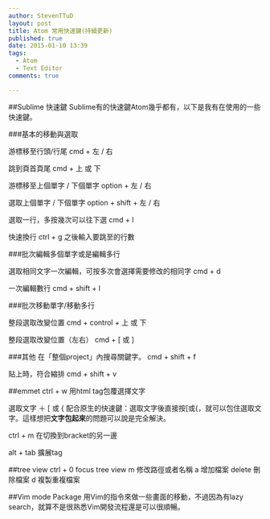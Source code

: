 ```yaml
---
author: StevenTTuD
layout: post
title: Atom 常用快速鍵(持續更新)
published: true
date: 2015-01-10 13:39
tags:
  - Atom
  - Text Editor
comments: true

---
```

##Sublime 快速鍵
Sublime有的快速鍵Atom幾乎都有，以下是我有在使用的一些快速鍵。

###基本的移動與選取

游標移至行頭/行尾
cmd + 左 / 右

跳到頁首頁尾
cmd + 上 或 下

游標移至上個單字 / 下個單字
option + 左 / 右

選取上個單字 / 下個單字
option + shift + 左 / 右

選取一行，多按幾次可以往下選
cmd + l

快速換行
ctrl + g 之後輸入要跳至的行數

###批次編輯多個單字或是編輯多行

選取相同文字一次編輯，可按多次會選擇需要修改的相同字
cmd + d

一次編輯數行
cmd + shift + l

###批次移動單字/移動多行

整段選取改變位置
cmd + control + 上 或 下

整段選取改變位置（左右）
cmd + [ 或 ]

###其他
在「整個project」內搜尋關鍵字。
cmd + shift + f

貼上時，符合縮排
cmd + shift + v

##emmet
ctrl + w 用html tag包覆選擇文字

選取文字 ＋ [ 或 {
配合原生的快速鍵：選取文字後直接按[或{，就可以包住選取文字。這樣想把**文字包起來**的問題可以說是完全解決。

ctrl + m
在切換到bracket的另一邊

alt + tab
擴展tag


##tree view
ctrl + 0 focus tree view
m 修改路徑或者名稱
a 增加檔案
delete 刪除檔案
d 複製重複檔案

##Vim mode Package
用Vim的指令來做一些畫面的移動，不過因為有lazy search，就算不是很熟悉Vim開發流程還是可以很順暢。